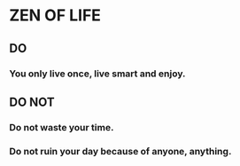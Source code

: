 # ZEN OF LIFE

## DO

### You only live once, live smart and enjoy.



## DO NOT

### Do not waste your time.

### Do not ruin your day because of anyone, anything.
